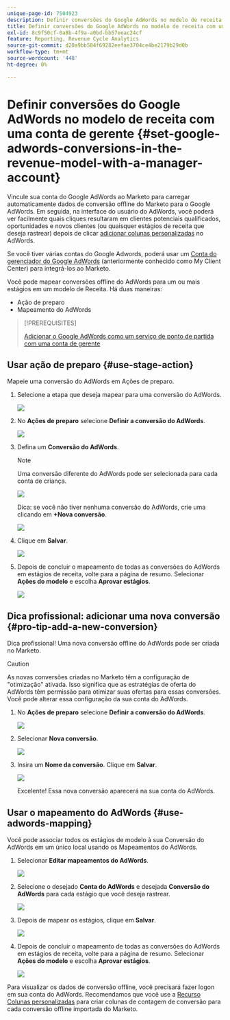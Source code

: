 ```yaml
---
unique-page-id: 7504923
description: Definir conversões do Google AdWords no modelo de receita com uma conta de gerente - Marketo Docs - Documentação do produto
title: Definir conversões do Google AdWords no modelo de receita com uma conta de gerente
exl-id: 8c9f50cf-0a8b-4f9a-a0bd-bb57eeac24cf
feature: Reporting, Revenue Cycle Analytics
source-git-commit: d20a9bb584f69282eefae3704ce4be2179b29d0b
workflow-type: tm+mt
source-wordcount: '448'
ht-degree: 0%

---
```


# Definir conversões do Google AdWords no modelo de receita com uma conta de gerente {#set-google-adwords-conversions-in-the-revenue-model-with-a-manager-account}

Vincule sua conta do Google AdWords ao Marketo para carregar automaticamente dados de conversão offline do Marketo para o Google AdWords. Em seguida, na interface do usuário do AdWords, você poderá ver facilmente quais cliques resultaram em clientes potenciais qualificados, oportunidades e novos clientes (ou quaisquer estágios de receita que deseja rastrear) depois de clicar [adicionar colunas personalizadas](https://support.google.com/adwords/answer/3073556) no AdWords.

Se você tiver várias contas do Google Adwords, poderá usar um [Conta do gerenciador do Google AdWords](https://www.google.com/adwords/manager-accounts/) (anteriormente conhecido como My Client Center) para integrá-los ao Marketo.

Você pode mapear conversões offline do AdWords para um ou mais estágios em um modelo de Receita. Há duas maneiras:

* Ação de preparo
* Mapeamento do AdWords

>[!PREREQUISITES]
>
>[Adicionar o Google AdWords como um serviço de ponto de partida com uma conta de gerente](/help/marketo/product-docs/administration/additional-integrations/add-google-adwords-as-a-launchpoint-service-with-a-manager-account.md)

## Usar ação de preparo {#use-stage-action}

Mapeie uma conversão do AdWords em Ações de preparo.

1. Selecione a etapa que deseja mapear para uma conversão do AdWords.

   ![](assets/image2015-2-26-16-3a40-3a2.png)

1. No **Ações de preparo** selecione **Definir a conversão do AdWords**.

   ![](assets/image2015-2-26-16-3a52-3a24.png)

1. Defina um **Conversão do AdWords**.

   >[!NOTE]
   >
   >Uma conversão diferente do AdWords pode ser selecionada para cada conta de criança.

   ![](assets/image2015-3-27-17-3a16-3a37.png)

   Dica: se você não tiver nenhuma conversão do AdWords, crie uma clicando em **+Nova conversão**.

   ![](assets/image2015-3-27-17-3a18-3a58.png)

1. Clique em **Salvar**.

   ![](assets/image2015-3-27-17-3a21-3a15.png)

1. Depois de concluir o mapeamento de todas as conversões do AdWords em estágios de receita, volte para a página de resumo. Selecionar **Ações do modelo** e escolha **Aprovar estágios**.

   ![](assets/image2015-2-27-12-3a20-3a20.png)

## Dica profissional: adicionar uma nova conversão {#pro-tip-add-a-new-conversion}

Dica profissional! Uma nova conversão offline do AdWords pode ser criada no Marketo.

>[!CAUTION]
>
>As novas conversões criadas no Marketo têm a configuração de &quot;otimização&quot; ativada. Isso significa que as estratégias de oferta do AdWords têm permissão para otimizar suas ofertas para essas conversões. Você pode alterar essa configuração da sua conta do AdWords.

1. No **Ações de preparo** selecione **Definir a conversão do AdWords**.

   ![](assets/image2015-2-26-16-3a52-3a24.png)

1. Selecionar **Nova conversão**.

   ![](assets/image2015-3-27-17-3a23-3a13.png)

1. Insira um **Nome da conversão**. Clique em **Salvar**.

   ![](assets/image2015-3-27-17-3a24-3a49.png)

   Excelente! Essa nova conversão aparecerá na sua conta do AdWords.

## Usar o mapeamento do AdWords {#use-adwords-mapping}

Você pode associar todos os estágios de modelo à sua Conversão do AdWords em um único local usando os Mapeamentos do AdWords.

1. Selecionar **Editar mapeamentos do AdWords**.

   ![](assets/image2015-2-26-17-3a3-3a29.png)

1. Selecione o desejado **Conta do AdWords** e desejada **Conversão do AdWords** para cada estágio que você deseja rastrear.

   ![](assets/image2015-3-27-17-3a30-3a15.png)

1. Depois de mapear os estágios, clique em **Salvar**.

   ![](assets/image2015-3-27-17-3a30-3a48.png)

1. Depois de concluir o mapeamento de todas as conversões do AdWords em estágios de receita, volte para a página de resumo. Selecionar **Ações do modelo** e escolha **Aprovar estágios**.

   ![](assets/image2015-2-27-12-3a20-3a20.png)

Para visualizar os dados de conversão offline, você precisará fazer logon em sua conta do AdWords. Recomendamos que você use a [Recurso Colunas personalizadas](https://support.google.com/adwords/answer/3073556) para criar colunas de contagem de conversão para cada conversão offline importada do Marketo.
